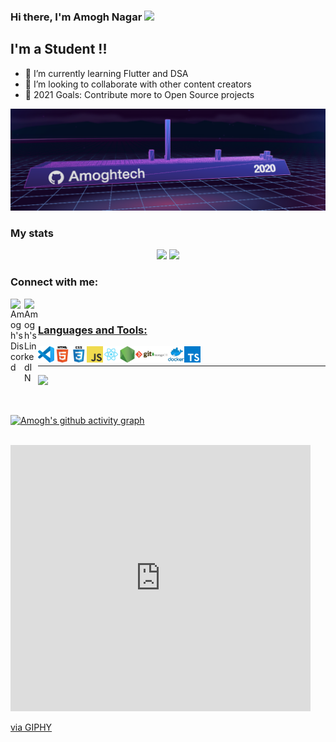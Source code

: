 ### Hi there, I'm Amogh Nagar <img src="https://media.giphy.com/media/hvRJCLFzcasrR4ia7z/giphy.gif" width="25px">




## I'm a Student !!

- 🌱 I’m currently learning Flutter and DSA
- 👯 I’m looking to collaborate with other content creators
- 🥅 2021 Goals: Contribute more to Open Source projects


<img src="Stats.png"/>

### My stats

<p align="center">
  <img width="48%" src="https://github-readme-stats.vercel.app/api?username=Amoghtech&show_icons=true&theme=jolly" />
  <img width="48%" src="https://github-readme-streak-stats.herokuapp.com/?user=Amoghtech&theme=jolly" />
</p>

### Connect with me:

<a href="https://discord.gg/probablyamogh">
  <img align="left" alt="Amogh's Discord" width="22px" src="https://raw.githubusercontent.com/peterthehan/peterthehan/master/assets/discord.svg" />

<a href="https://www.linkedin.com/in/amogh-nagar-09ab341ab/">
  <img align="left" alt="Amogh's LinkedIN" width="22px" src="https://raw.githubusercontent.com/peterthehan/peterthehan/master/assets/linkedin.svg" />
<br />

### Languages and Tools:

<img align="left" alt="Visual Studio Code" width="26px" src="https://raw.githubusercontent.com/github/explore/80688e429a7d4ef2fca1e82350fe8e3517d3494d/topics/visual-studio-code/visual-studio-code.png" />
<img align="left" alt="HTML5" width="26px" src="https://raw.githubusercontent.com/github/explore/80688e429a7d4ef2fca1e82350fe8e3517d3494d/topics/html/html.png" />
<img align="left" alt="CSS3" width="26px" src="https://raw.githubusercontent.com/github/explore/80688e429a7d4ef2fca1e82350fe8e3517d3494d/topics/css/css.png" />
<img align="left" alt="JavaScript" width="26px" src="https://raw.githubusercontent.com/github/explore/80688e429a7d4ef2fca1e82350fe8e3517d3494d/topics/javascript/javascript.png" />
<img align="left" alt="React" width="26px" src="https://raw.githubusercontent.com/github/explore/80688e429a7d4ef2fca1e82350fe8e3517d3494d/topics/react/react.png" />
<img align="left" alt="Node.js" width="26px" src="https://raw.githubusercontent.com/github/explore/80688e429a7d4ef2fca1e82350fe8e3517d3494d/topics/nodejs/nodejs.png" />
<img align="left" alt="Git" width="26px" src="https://raw.githubusercontent.com/github/explore/80688e429a7d4ef2fca1e82350fe8e3517d3494d/topics/git/git.png" />
  <img align="left" alt="Git" width="26px" src="https://raw.githubusercontent.com/github/explore/80688e429a7d4ef2fca1e82350fe8e3517d3494d/topics/mongodb/mongodb.png" />
  <img align="left" alt="Git" width="26px" src="https://raw.githubusercontent.com/github/explore/80688e429a7d4ef2fca1e82350fe8e3517d3494d/topics/docker/docker.png" />
  <img align="left" alt="Git" width="26px" src="https://raw.githubusercontent.com/github/explore/80688e429a7d4ef2fca1e82350fe8e3517d3494d/topics/typescript/typescript.png" />
  
<br />

---

![](https://visitor-badge.glitch.me/badge?page_id=Amoghtech.Amoghtech)


<br/>

[![Amogh's github activity graph](https://activity-graph.herokuapp.com/graph?username=Amoghtech&bg_color=000000&color=5834eb&line=5a0c99&point=1adbce&area=true&hide_border=true)](https://github.com/ashutosh00710/github-readme-activity-graph)  
  
<br />


<iframe src="https://giphy.com/embed/h408T6Y5GfmXBKW62l" width="480" height="426" frameBorder="0" class="giphy-embed" allowFullScreen></iframe><p><a href="https://giphy.com/gifs/codeit-official-coding-helloworld-codeit-h408T6Y5GfmXBKW62l">via GIPHY</a></p>
<br />



[twitter]: https://twitter.com/amogh_nagar
[instagram]: https://instagram.com/probablyamogh
[linkedin]: https://linkedin.com/in/AmoghNagar
